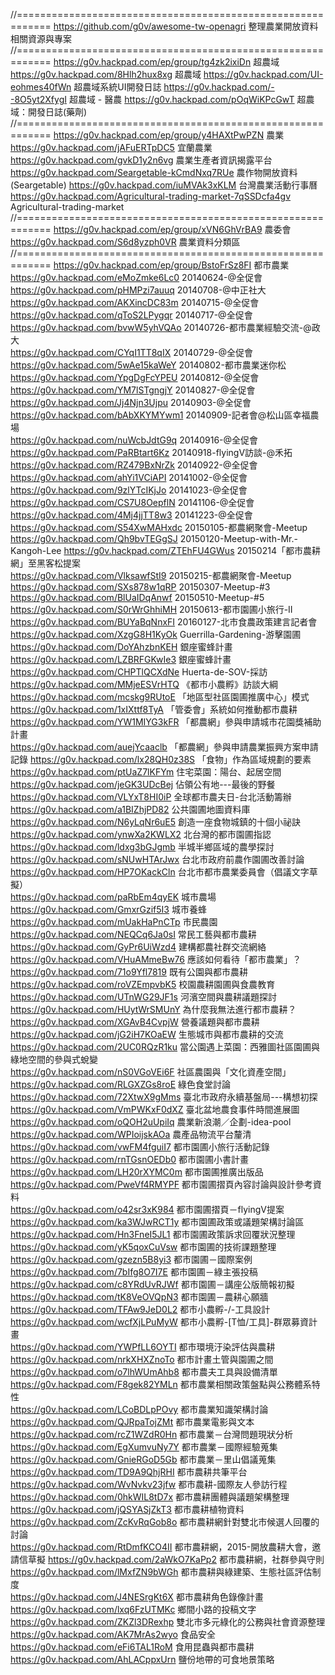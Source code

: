 //============================================================
https://github.com/g0v/awesome-tw-openagri	整理農業開放資料相關資源與專案
//============================================================
https://g0v.hackpad.com/ep/group/tg4zk2ixiDn	超農域
https://g0v.hackpad.com/8Hlh2hux8xg	超農域
https://g0v.hackpad.com/UI-eohmes40fWn	超農域系統UI開發日誌
https://g0v.hackpad.com/--8O5yt2XfygI	超農域 - 醫農
https://g0v.hackpad.com/pOqWiKPcGwT	超農域：開發日誌(藥劑)
//============================================================
https://g0v.hackpad.com/ep/group/y4HAXtPwPZN	農業
https://g0v.hackpad.com/jAFuERTpDC5	宜蘭農業
https://g0v.hackpad.com/gvkD1y2n6vg	農業生產者資訊揭露平台
https://g0v.hackpad.com/Seargetable-kCmdNxq7RUe	農作物開放資料(Seargetable)
https://g0v.hackpad.com/iuMVAk3xKLM	台灣農業活動行事曆
https://g0v.hackpad.com/Agricultural-trading-market-7qSSDcfa4gv	Agricultural-trading-market
//============================================================
https://g0v.hackpad.com/ep/group/xVN6GhVrBA9	農委會
https://g0v.hackpad.com/S6d8yzph0VR	農業資料分類區
//============================================================
https://g0v.hackpad.com/ep/group/BstoFrSz8FI	都市農業
https://g0v.hackpad.com/eMoZmke6Lc0	20140624-@全促會	
https://g0v.hackpad.com/pHMPzi7auuq	20140708-@中正社大	
https://g0v.hackpad.com/AKXincDC83m	20140715-@全促會	
https://g0v.hackpad.com/qToS2LPygqr	20140717-@全促會	
https://g0v.hackpad.com/bvwW5yhVQAo	20140726-都市農業經驗交流-@政大	
https://g0v.hackpad.com/CYqI1TT8qIX	20140729-@全促會	
https://g0v.hackpad.com/5wAe15kaWeY	20140802-都市農業迷你松	
https://g0v.hackpad.com/YpgDgFcYPEU	20140812-@全促會	
https://g0v.hackpad.com/YM7lSTgngjY	20140827-@全促會	
https://g0v.hackpad.com/Jj4Njn3Ujpu	20140903-@全促會	
https://g0v.hackpad.com/bAbXKYMYwm1	20140909-記者會@松山區幸福農場	
https://g0v.hackpad.com/nuWcbJdtG9q	20140916-@全促會	
https://g0v.hackpad.com/PaRBtart6Kz	20140918-flyingV訪談-@禾拓	
https://g0v.hackpad.com/RZ479BxNrZk	20140922-@全促會	
https://g0v.hackpad.com/ahYi1VCiAPI	20141002-@全促會	
https://g0v.hackpad.com/9zlYTcIKjJo	20141023-@全促會	
https://g0v.hackpad.com/CS7U8OepflN	20141106-@全促會	
https://g0v.hackpad.com/4Mj4jjTT8w3	20141223-@全促會	
https://g0v.hackpad.com/S54XwMAHxdc	20150105-都農網聚會-Meetup	
https://g0v.hackpad.com/Qh9bvTEGgSJ	20150120-Meetup-with-Mr.-Kangoh-Lee	
https://g0v.hackpad.com/ZTEhFU4GWus	20150214「都市農耕網」至黑客松提案	
https://g0v.hackpad.com/VlksawfStI9	20150215-都農網聚會-Meetup	
https://g0v.hackpad.com/SXs878w1qRP	20150307-Meetup-#3
https://g0v.hackpad.com/BlUaIDqAnwf	20150510-Meetup-#5
https://g0v.hackpad.com/S0rWrGhhiMH	20150613-都市園圃小旅行-II	
https://g0v.hackpad.com/BUYaBqNnxFI	20160127-北市食農政策建言記者會	
https://g0v.hackpad.com/XzgG8H1KyOk	Guerrilla-Gardening-游擊園圃	
https://g0v.hackpad.com/DoYAhzbnKEH	銀座蜜蜂計畫
https://g0v.hackpad.com/LZBRFGKwIe3	銀座蜜蜂計畫
https://g0v.hackpad.com/CHPTlQCXdNe	Huerta-de-SOV-採訪	
https://g0v.hackpad.com/MMjeESVrHTQ	《都市小農孵》訪談大綱	
https://g0v.hackpad.com/mcskg9RUtoE	「地區型社區園圃推廣中心」模式	
https://g0v.hackpad.com/1xIXttf8TyA	「管委會」系統如何推動都市農耕	
https://g0v.hackpad.com/YW1MIYG3kFR	「都農網」參與申請城市花園獎補助計畫	
https://g0v.hackpad.com/auejYcaaclb	「都農網」參與申請農業振興方案申請記錄	
https://g0v.hackpad.com/lx28QH0z38S	「食物」作為區域規劃的要素	
https://g0v.hackpad.com/ptUaZ7lKFYm	住宅菜園：陽台、起居空間	
https://g0v.hackpad.com/jeGK3UDcBej	佔領公有地---最後的野餐	
https://g0v.hackpad.com/VLYxT8HI0iP	全球都市農夫日-台北活動籌辦	
https://g0v.hackpad.com/a1BIZhjPD82	公共園圃地圖資料庫	
https://g0v.hackpad.com/N6yLqNr6uE5	創造一座食物城鎮的十個小祕訣	
https://g0v.hackpad.com/ynwXa2KWLX2	北台灣的都市園圃指認	
https://g0v.hackpad.com/ldxg3bGJgmb	半城半鄉區域的農學探討	
https://g0v.hackpad.com/sNUwHTArJwx	台北市政府前農作園圃改善討論	
https://g0v.hackpad.com/HP7OKackCln	台北市都市農業委員會（倡議文字草擬）	
https://g0v.hackpad.com/paRbEm4qyEK	城市農場	
https://g0v.hackpad.com/GmxrGzif5I3	城市養蜂	
https://g0v.hackpad.com/mUakHaPnCTp	市民農園	
https://g0v.hackpad.com/NEQCq6Ja0sI	常民工藝與都市農耕	
https://g0v.hackpad.com/GyPr6UiWzd4	建構都農社群交流網絡	
https://g0v.hackpad.com/VHuAMmeBw76	應該如何看待「都市農業」？	
https://g0v.hackpad.com/71o9Yfl7819	既有公園與都市農耕	
https://g0v.hackpad.com/roVZEmpvbK5	校園農耕園圃與食農教育	
https://g0v.hackpad.com/UTnWG29JF1s	河濱空間與農耕議題探討	
https://g0v.hackpad.com/HUytWrSMUnY	為什麼我無法進行都市農耕？	
https://g0v.hackpad.com/XGAvB4CvpjW	營養議題與都市農耕	
https://g0v.hackpad.com/jG2iH7KOaEW	生態城市與都市農耕的交流	
https://g0v.hackpad.com/2UC0RQzR1ku	當公園遇上菜園：西雅圖社區園圃與綠地空間的參與式蛻變	
https://g0v.hackpad.com/nS0VGoVEi6F	社區農園與「文化資產空間」	
https://g0v.hackpad.com/RLGXZGs8roE	綠色食堂討論	
https://g0v.hackpad.com/72XtwX9gMms	臺北市政府永續基盤局---構想初探	
https://g0v.hackpad.com/VmPWKxF0dXZ	臺北盆地農食事件時間進展圖	
https://g0v.hackpad.com/oQOH2uUpiIq	農業新浪潮／企劃-idea-pool	
https://g0v.hackpad.com/WPIoijskAOa	農產品物流平台釐清	
https://g0v.hackpad.com/vwFM4fguiI7	都市園圃小旅行活動記錄	
https://g0v.hackpad.com/rnTGsnOEDb0	都市園圃小書計畫	
https://g0v.hackpad.com/LH20rXYMC0m	都市園圃推廣出版品	
https://g0v.hackpad.com/PweVf4RMYPF	都市園圃摺頁內容討論與設計參考資料	
https://g0v.hackpad.com/o42sr3xK984	都市園圃摺頁－flyingV提案	
https://g0v.hackpad.com/ka3WJwRCT1y	都市園圃政策或議題架構討論區	
https://g0v.hackpad.com/Hn3FneI5JL1	都市園圃政策訴求回覆狀況整理	
https://g0v.hackpad.com/yK5qoxCuVsw	都市園圃的技術課題整理	
https://g0v.hackpad.com/gzezn5B8yi3	都市園圃－國際案例	
https://g0v.hackpad.com/7bIfg8O7I7E	都市園圃－綠主張投稿	
https://g0v.hackpad.com/c8YRdUvRJWf	都市園圃－講座公版簡報初擬	
https://g0v.hackpad.com/tK8VeOVQpN3	都市園圃－農耕心願牆	
https://g0v.hackpad.com/TFAw9JeD0L2	都市小農孵-/-工具設計	
https://g0v.hackpad.com/wcfXjLPuMyW	都市小農孵-[T恤/工具]-群眾募資計畫	
https://g0v.hackpad.com/YWPfLL6OYTI	都市環境汙染評估與農耕	
https://g0v.hackpad.com/nrkXHXZnoTo	都市計畫土管與園圃之間	
https://g0v.hackpad.com/o7lhWUmAhb8	都市農夫工具與設備清單	
https://g0v.hackpad.com/F8gek82YMLn	都市農業相關政策盤點與公務體系特性	
https://g0v.hackpad.com/LCoBDLpPOvy	都市農業知識架構討論	
https://g0v.hackpad.com/QJRpaTojZMt	都市農業電影與文本	
https://g0v.hackpad.com/rcZ1WZdR0Hn	都市農業－台灣問題現狀分析	
https://g0v.hackpad.com/EgXumvuNy7Y	都市農業－國際經驗蒐集	
https://g0v.hackpad.com/GnieRGoD5Gb	都市農業－里山倡議蒐集	
https://g0v.hackpad.com/TD9A9QhjRHI	都市農耕共筆平台	
https://g0v.hackpad.com/WvNvkv23jfw	都市農耕-國際友人參訪行程	
https://g0v.hackpad.com/0hkWIL8tD7x	都市農耕團體與議題架構整理	
https://g0v.hackpad.com/jQSYASjZkT3	都市農耕植物資料	
https://g0v.hackpad.com/ZcKvRqGob8o	都市農耕網針對雙北市候選人回覆的討論	
https://g0v.hackpad.com/RtDmfKCO4II	都市農耕網，2015-開放農耕大會，邀請信草擬	
https://g0v.hackpad.com/2aWkO7KaPp2	都市農耕網，社群參與守則	
https://g0v.hackpad.com/lMxfZN9bWGh	都市農耕與綠建築、生態社區評估制度	
https://g0v.hackpad.com/J4NESrgKt6X	都市農耕角色錄像計畫	
https://g0v.hackpad.com/lxq6FzUTMKc	鄉間小路的投稿文字	
https://g0v.hackpad.com/ZKZl3DRexhp	雙北市多元綠化的公務與社會資源整理	
https://g0v.hackpad.com/AK7MrAs2wyo	食品安全	
https://g0v.hackpad.com/eFi6TAL1RoM	食用昆蟲與都市農耕	
https://g0v.hackpad.com/AhLACppxUrn	鹽份地帶的可食地景策略	
